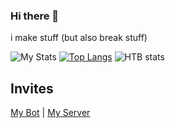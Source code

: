 ### Hi there 👋
i make stuff
(but also break stuff)

![My Stats](https://github-readme-stats.vercel.app/api?username=PolicePocholo&count_private=true&show_icons=true&theme=vue-dark)
[![Top Langs](https://github-readme-stats.vercel.app/api/top-langs/?username=PolicePocholo&theme=vue-dark)](https://github.com/anuraghazra/github-readme-stats)
![HTB stats](http://www.hackthebox.eu/badge/image/476901)

## Invites
[My Bot](https://discord.com/oauth2/authorize?client_id=484627899807432707&scope=bot&permissions=2146958847) |
[My Server](https://discord.gg/KEdAjBc)
